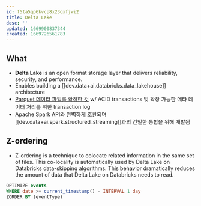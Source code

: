 ```yaml
---
id: f5ta5qp6kvcp8x23oxfjwi2
title: Delta Lake
desc: ''
updated: 1669900837344
created: 1669726561783
---
```


## What
- <b>Delta Lake</b> is an open format storage layer that delivers reliability, security, and performance.
- Enables building a [[dev.data+ai.databricks.data_lakehouse]] architecture
- <u>Parquet 데이터 파일를 확장한 것</u> w/ ACID transactions 및 확장 가능한 메타 데이터 처리를 위한 transaction log
- Apache Spark API와 완벽하게 호환되며 [[dev.data+ai.spark.structured_streaming]]과의 긴밀한 통합을 위해 개발됨

## Z-ordering
- Z-ordering is a technique to colocate related information in the same set of files. This co-locality is automatically used by Delta Lake on Databricks data-skipping algorithms. This behavior dramatically reduces the amount of data that Delta Lake on Databricks needs to read. 

```sql
OPTIMIZE events
WHERE date >= current_timestamp() - INTERVAL 1 day
ZORDER BY (eventType)
```